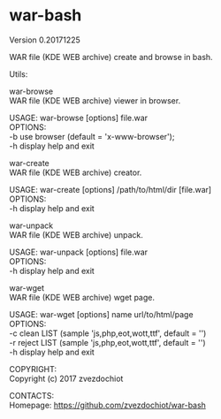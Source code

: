# war-bash
Version 0.20171225

WAR file (KDE WEB archive) create and browse in bash.

Utils:

war-browse  
WAR file (KDE WEB archive) viewer in browser.

USAGE: war-browse [options] file.war  
OPTIONS:  
-b    use browser (default = 'x-www-browser');  
-h    display help and exit  

war-create  
WAR file (KDE WEB archive) creator.

USAGE: war-create [options] /path/to/html/dir [file.war]  
OPTIONS:  
-h    display help and exit

war-unpack  
WAR file (KDE WEB archive) unpack.

USAGE: war-unpack [options] file.war  
OPTIONS:  
-h    display help and exit

war-wget  
WAR file (KDE WEB archive) wget page.

USAGE: war-wget [options] name url/to/html/page  
OPTIONS:  
-c    clean LIST (sample 'js,php,eot,wott,ttf', default = '')  
-r    reject LIST (sample 'js,php,eot,wott,ttf', default = '')  
-h    display help and exit

COPYRIGHT:  
Copyright (c) 2017 zvezdochiot

CONTACTS:  
Homepage: https://github.com/zvezdochiot/war-bash
